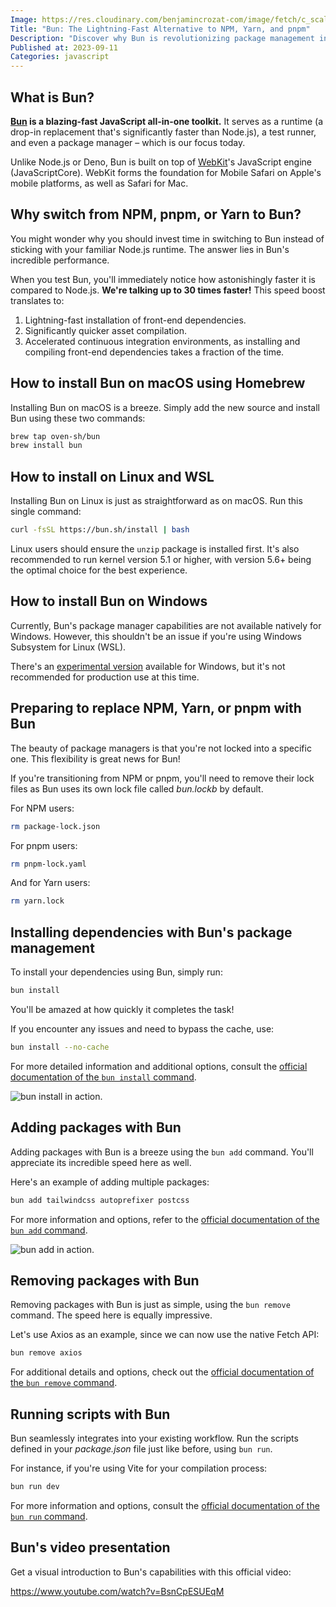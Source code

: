 ```yaml
---
Image: https://res.cloudinary.com/benjamincrozat-com/image/fetch/c_scale,f_webp,q_auto,w_1200/https://life-long-bunny.fra1.digitaloceanspaces.com/media-library/production/68/NZbLqdyKKjVodLp6Yesr1iBA50Vk3K-metacGFja2FnZS1tYW5hZ2VyLmpwZw%3D%3D-.jpg
Title: "Bun: The Lightning-Fast Alternative to NPM, Yarn, and pnpm"
Description: "Discover why Bun is revolutionizing package management in JavaScript. Learn how it outperforms NPM, Yarn, pnpm, and others in speed and efficiency."
Published at: 2023-09-11
Categories: javascript
---
```


## What is Bun?

**[Bun](https://bun.sh) is a blazing-fast JavaScript all-in-one toolkit.** It serves as a runtime (a drop-in replacement that's significantly faster than Node.js), a test runner, and even a package manager – which is our focus today.

Unlike Node.js or Deno, Bun is built on top of [WebKit](https://webkit.org)'s JavaScript engine (JavaScriptCore). WebKit forms the foundation for Mobile Safari on Apple's mobile platforms, as well as Safari for Mac.

## Why switch from NPM, pnpm, or Yarn to Bun?

You might wonder why you should invest time in switching to Bun instead of sticking with your familiar Node.js runtime. The answer lies in Bun's incredible performance.

When you test Bun, you'll immediately notice how astonishingly faster it is compared to Node.js. **We're talking up to 30 times faster!** This speed boost translates to:

1. Lightning-fast installation of front-end dependencies.
2. Significantly quicker asset compilation.
3. Accelerated continuous integration environments, as installing and compiling front-end dependencies takes a fraction of the time.

## How to install Bun on macOS using Homebrew

Installing Bun on macOS is a breeze. Simply add the new source and install Bun using these two commands:

```bash
brew tap oven-sh/bun
brew install bun
```

## How to install on Linux and WSL

Installing Bun on Linux is just as straightforward as on macOS. Run this single command:

```bash
curl -fsSL https://bun.sh/install | bash
```

Linux users should ensure the `unzip` package is installed first. It's also recommended to run kernel version 5.1 or higher, with version 5.6+ being the optimal choice for the best experience.

## How to install Bun on Windows

Currently, Bun's package manager capabilities are not available natively for Windows. However, this shouldn't be an issue if you're using Windows Subsystem for Linux (WSL).

There's an [experimental version](https://bun.sh/docs/installation#windows) available for Windows, but it's not recommended for production use at this time.

## Preparing to replace NPM, Yarn, or pnpm with Bun 

The beauty of package managers is that you're not locked into a specific one. This flexibility is great news for Bun!

If you're transitioning from NPM or pnpm, you'll need to remove their lock files as Bun uses its own lock file called *bun.lockb* by default.

For NPM users:

```bash
rm package-lock.json
```

For pnpm users:

```bash
rm pnpm-lock.yaml
```

And for Yarn users:

```bash
rm yarn.lock
```

## Installing dependencies with Bun's package management

To install your dependencies using Bun, simply run:

```bash
bun install
```

You'll be amazed at how quickly it completes the task!

If you encounter any issues and need to bypass the cache, use:

```bash
bun install --no-cache
```

For more detailed information and additional options, consult the [official documentation of the `bun install` command](https://bun.sh/docs/cli/install).

![bun install in action.](https://life-long-bunny.fra1.digitaloceanspaces.com/media-library/production/69/conversions/ybYunPr2RMZPLO3vFaMImsaecxEEnz-metaQ2xlYW5TaG90IDIwMjMtMDktMTEgYXQgMDkuMDAuMDJAMnguanBn--medium.jpg)

## Adding packages with Bun

Adding packages with Bun is a breeze using the `bun add` command. You'll appreciate its incredible speed here as well.

Here's an example of adding multiple packages:

```bash
bun add tailwindcss autoprefixer postcss
```

For more information and options, refer to the [official documentation of the `bun add` command](https://bun.sh/docs/cli/install#bun-add).

![bun add in action.](https://life-long-bunny.fra1.digitaloceanspaces.com/media-library/production/70/UndzC78D9Uclf8eMBlPr0yN2wbhXRy-metaQ2xlYW5TaG90IDIwMjMtMDktMTEgYXQgMDkuMDIuMTFAMnguanBn-.jpg)

## Removing packages with Bun

Removing packages with Bun is just as simple, using the `bun remove` command. The speed here is equally impressive.

Let's use Axios as an example, since we can now use the native Fetch API:

```bash
bun remove axios
```

For additional details and options, check out the [official documentation of the `bun remove` command](https://bun.sh/docs/cli/install#bun-remove).

## Running scripts with Bun

Bun seamlessly integrates into your existing workflow. Run the scripts defined in your *package.json* file just like before, using `bun run`.

For instance, if you're using Vite for your compilation process:

```bash
bun run dev
```

For more information and options, consult the [official documentation of the `bun run` command](https://bun.sh/docs/cli/run).

## Bun's video presentation

Get a visual introduction to Bun's capabilities with this official video:

https://www.youtube.com/watch?v=BsnCpESUEqM
